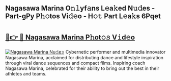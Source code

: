 ## Nagasawa Marina O𝚗𝚕yf𝚊ns L𝚎a𝚔ed N𝚞𝚍es - Part-gPy P𝚑𝚘tos Vi𝚍𝚎o - H𝚘𝚝 Part L𝚎a𝚔s 6Pqet

# <h2><a href="http://kfaitrb.oniu.top/?m=Nagasawa+Marina">🔗👉 🔴 Nagasawa Marina P𝚑ot𝚘𝚜 V𝚒d𝚎o</a></h2>

[![Nagasawa Marina Nu𝚍e𝚜](https://i.imgur.com/0qMVB7G.gif)](http://kfaitrb.oniu.top/?m=Nagasawa+Marina)
Cybernetic performer and multimedia innovator Nagasawa Marina, acclaimed for distributing dance and lifestyle inspiration through viral dance sequences and compact films. Inspiring coach Nagasawa Marina, celebrated for their ability to bring out the best in their athletes and teams.  
